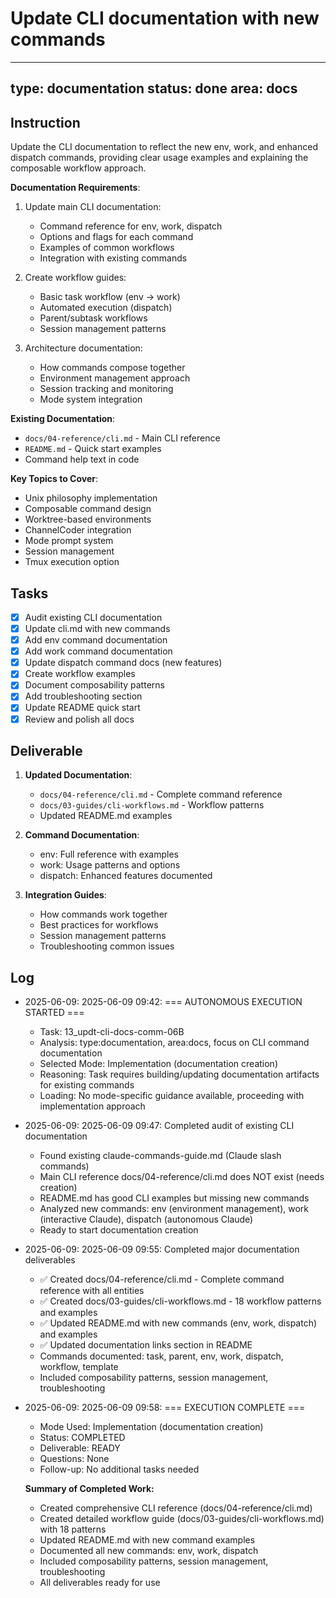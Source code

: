 # Update CLI documentation with new commands

---
type: documentation
status: done
area: docs
---


## Instruction
Update the CLI documentation to reflect the new env, work, and enhanced dispatch commands, providing clear usage examples and explaining the composable workflow approach.

**Documentation Requirements**:
1. Update main CLI documentation:
   - Command reference for env, work, dispatch
   - Options and flags for each command
   - Examples of common workflows
   - Integration with existing commands

2. Create workflow guides:
   - Basic task workflow (env → work)
   - Automated execution (dispatch)
   - Parent/subtask workflows
   - Session management patterns

3. Architecture documentation:
   - How commands compose together
   - Environment management approach
   - Session tracking and monitoring
   - Mode system integration

**Existing Documentation**:
- `docs/04-reference/cli.md` - Main CLI reference
- `README.md` - Quick start examples
- Command help text in code

**Key Topics to Cover**:
- Unix philosophy implementation
- Composable command design
- Worktree-based environments
- ChannelCoder integration
- Mode prompt system
- Session management
- Tmux execution option

## Tasks
- [x] Audit existing CLI documentation
- [x] Update cli.md with new commands
- [x] Add env command documentation
- [x] Add work command documentation
- [x] Update dispatch command docs (new features)
- [x] Create workflow examples
- [x] Document composability patterns
- [x] Add troubleshooting section
- [x] Update README quick start
- [x] Review and polish all docs

## Deliverable
1. **Updated Documentation**:
   - `docs/04-reference/cli.md` - Complete command reference
   - `docs/03-guides/cli-workflows.md` - Workflow patterns
   - Updated README.md examples

2. **Command Documentation**:
   - env: Full reference with examples
   - work: Usage patterns and options
   - dispatch: Enhanced features documented

3. **Integration Guides**:
   - How commands work together
   - Best practices for workflows
   - Session management patterns
   - Troubleshooting common issues

## Log
- 2025-06-09: 2025-06-09 09:42: === AUTONOMOUS EXECUTION STARTED ===
  - Task: 13_updt-cli-docs-comm-06B
  - Analysis: type:documentation, area:docs, focus on CLI command documentation
  - Selected Mode: Implementation (documentation creation)
  - Reasoning: Task requires building/updating documentation artifacts for existing commands
  - Loading: No mode-specific guidance available, proceeding with implementation approach
- 2025-06-09: 2025-06-09 09:47: Completed audit of existing CLI documentation
  - Found existing claude-commands-guide.md (Claude slash commands)
  - Main CLI reference docs/04-reference/cli.md does NOT exist (needs creation)
  - README.md has good CLI examples but missing new commands
  - Analyzed new commands: env (environment management), work (interactive Claude), dispatch (autonomous Claude)
  - Ready to start documentation creation
- 2025-06-09: 2025-06-09 09:55: Completed major documentation deliverables
  - ✅ Created docs/04-reference/cli.md - Complete command reference with all entities
  - ✅ Created docs/03-guides/cli-workflows.md - 18 workflow patterns and examples
  - ✅ Updated README.md with new commands (env, work, dispatch) and examples
  - ✅ Updated documentation links section in README
  - Commands documented: task, parent, env, work, dispatch, workflow, template
  - Included composability patterns, session management, troubleshooting
- 2025-06-09: 2025-06-09 09:58: === EXECUTION COMPLETE ===
  - Mode Used: Implementation (documentation creation)
  - Status: COMPLETED
  - Deliverable: READY
  - Questions: None
  - Follow-up: No additional tasks needed
  
  **Summary of Completed Work:**
  - Created comprehensive CLI reference (docs/04-reference/cli.md)
  - Created detailed workflow guide (docs/03-guides/cli-workflows.md) with 18 patterns
  - Updated README.md with new command examples
  - Documented all new commands: env, work, dispatch
  - Included composability patterns, session management, troubleshooting
  - All deliverables ready for use
